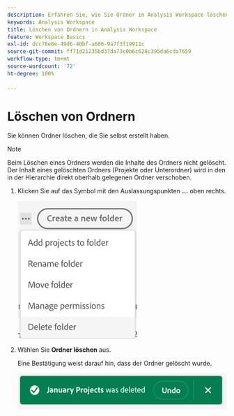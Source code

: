 ```yaml
---
description: Erfahren Sie, wie Sie Ordner in Analysis Workspace löschen
keywords: Analysis Workspace
title: Löschen von Ordnern in Analysis Workspace
feature: Workspace Basics
exl-id: dcc78e0e-49d6-40bf-a606-9a7f3f19911c
source-git-commit: ff71d21235bd37da73c0b6c628c395da6cda7659
workflow-type: tm+mt
source-wordcount: '72'
ht-degree: 100%

---
```



# Löschen von Ordnern

Sie können Ordner löschen, die Sie selbst erstellt haben.

>[!NOTE]
>
>Beim Löschen eines Ordners werden die Inhalte des Ordners nicht gelöscht. Der Inhalt eines gelöschten Ordners (Projekte oder Unterordner) wird in den in der Hierarchie direkt oberhalb gelegenen Ordner verschoben.

1. Klicken Sie auf das Symbol mit den Auslassungspunkten **...** oben rechts.

   ![](/help/analysis-workspace/build-workspace-project/assets/select-delete-folder.png)

1. Wählen Sie **Ordner löschen** aus.

   Eine Bestätigung weist darauf hin, dass der Ordner gelöscht wurde.

   ![](/help/analysis-workspace/build-workspace-project/assets/deleted-folder.png)

